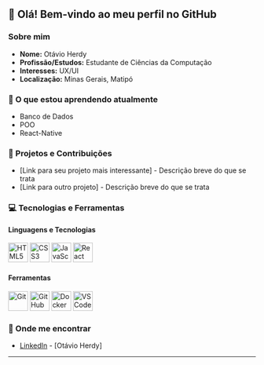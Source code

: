 
## 👋 Olá! Bem-vindo ao meu perfil no GitHub

### Sobre mim
- **Nome:** Otávio Herdy
- **Profissão/Estudos:** Estudante de Ciências da Computação
- **Interesses:** UX/UI
- **Localização:** Minas Gerais, Matipó

### 🌱 O que estou aprendendo atualmente
- Banco de Dados
- POO
- React-Native

### 🚀 Projetos e Contribuições
- [Link para seu projeto mais interessante] - Descrição breve do que se trata
- [Link para outro projeto] - Descrição breve do que se trata

### 💻 Tecnologias e Ferramentas

#### Linguagens e Tecnologias
<p align="left">
  <img src="https://cdn.jsdelivr.net/gh/devicons/devicon/icons/html5/html5-original.svg" alt="HTML5" width="40" height="40"/>
  <img src="https://cdn.jsdelivr.net/gh/devicons/devicon/icons/css3/css3-original.svg" alt="CSS3" width="40" height="40"/>
  <img src="https://cdn.jsdelivr.net/gh/devicons/devicon/icons/javascript/javascript-original.svg" alt="JavaScript" width="40" height="40"/>
  <img src="https://cdn.jsdelivr.net/gh/devicons/devicon/icons/react/react-original.svg" alt="React" width="40" height="40"/>
</p>

#### Ferramentas
<p align="left">
  <img src="https://cdn.jsdelivr.net/gh/devicons/devicon/icons/git/git-original.svg" alt="Git" width="40" height="40"/>
  <img src="https://cdn.jsdelivr.net/gh/devicons/devicon/icons/github/github-original.svg" alt="GitHub" width="40" height="40"/>
  <img src="https://cdn.jsdelivr.net/gh/devicons/devicon/icons/docker/docker-original.svg" alt="Docker" width="40" height="40"/>
  <img src="https://cdn.jsdelivr.net/gh/devicons/devicon/icons/vscode/vscode-original.svg" alt="VSCode" width="40" height="40"/>
</p>

### 🔗 Onde me encontrar
- [LinkedIn](https://www.linkedin.com/in/ot%C3%A1vio-herdy-76a4a92a6?utm_source=share&utm_campaign=share_via&utm_content=profile&utm_medium=android_app) - [Otávio Herdy]

---

